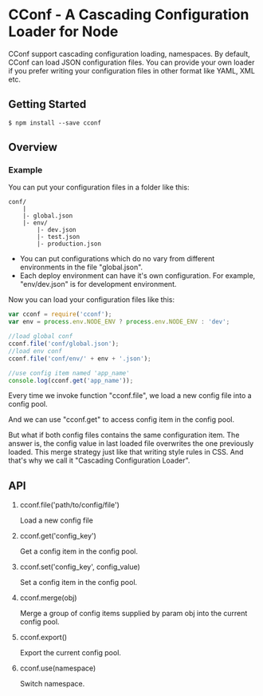# CConf - A Cascading Configuration Loader for Node

CConf support cascading configuration loading, namespaces. By default, CConf can load JSON configuration files. You can provide your own loader if you prefer writing your configuration files in other format like YAML, XML etc.

## Getting Started

```
$ npm install --save cconf
```

## Overview
### Example

You can put your configuration files in a folder like this:

```
conf/
    |
    |- global.json
    |- env/
        |- dev.json
        |- test.json
        |- production.json
```

* You can put configurations which do no vary from different environments in the file "global.json".
* Each deploy environment can have it's own configuration. For example, "env/dev.json" is for development environment.

Now you can load your configuration files like this:

```js
var cconf = require('cconf');
var env = process.env.NODE_ENV ? process.env.NODE_ENV : 'dev';

//load global conf
cconf.file('conf/global.json');
//load env conf
cconf.file('conf/env/' + env + '.json');

//use config item named 'app_name'
console.log(cconf.get('app_name'));
```

Every time we invoke function "cconf.file", we load a new config file into a config pool.

And we can use "cconf.get" to access config item in the config pool.

But what if both config files contains the same configuration item. The answer is, the config value in last loaded file overwrites the one previously loaded. This merge strategy just like that writing style rules in CSS. And that's why we call it "Cascading Configuration Loader".

## API
1. cconf.file('path/to/config/file')

    Load a new config file

2. cconf.get('config_key')

    Get a config item in the config pool.

3. cconf.set('config_key', config_value)

    Set a config item in the config pool.

4. cconf.merge(obj)

    Merge a group of config items supplied by param obj into the current config pool.

5. cconf.export()

    Export the current config pool.

6. cconf.use(namespace)

    Switch namespace.